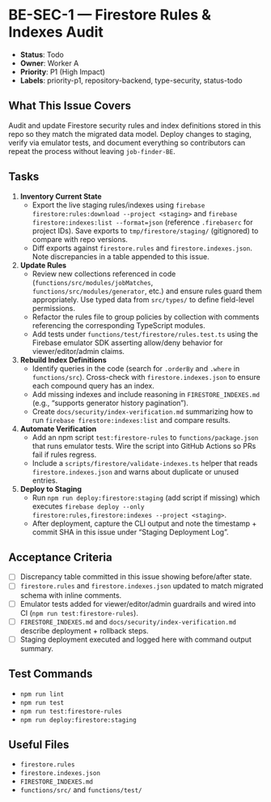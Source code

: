 # BE-SEC-1 — Firestore Rules & Indexes Audit

- **Status**: Todo
- **Owner**: Worker A
- **Priority**: P1 (High Impact)
- **Labels**: priority-p1, repository-backend, type-security, status-todo

## What This Issue Covers
Audit and update Firestore security rules and index definitions stored in this repo so they match the migrated data model. Deploy changes to staging, verify via emulator tests, and document everything so contributors can repeat the process without leaving `job-finder-BE`.

## Tasks
1. **Inventory Current State**
   - Export the live staging rules/indexes using `firebase firestore:rules:download --project <staging>` and `firebase firestore:indexes:list --format=json` (reference `.firebaserc` for project IDs). Save exports to `tmp/firestore/staging/` (gitignored) to compare with repo versions.
   - Diff exports against `firestore.rules` and `firestore.indexes.json`. Note discrepancies in a table appended to this issue.
2. **Update Rules**
   - Review new collections referenced in code (`functions/src/modules/jobMatches`, `functions/src/modules/generator`, etc.) and ensure rules guard them appropriately. Use typed data from `src/types/` to define field-level permissions.
   - Refactor the rules file to group policies by collection with comments referencing the corresponding TypeScript modules.
   - Add tests under `functions/test/firestore/rules.test.ts` using the Firebase emulator SDK asserting allow/deny behavior for viewer/editor/admin claims.
3. **Rebuild Index Definitions**
   - Identify queries in the code (search for `.orderBy` and `.where` in `functions/src`). Cross-check with `firestore.indexes.json` to ensure each compound query has an index.
   - Add missing indexes and include reasoning in `FIRESTORE_INDEXES.md` (e.g., “supports generator history pagination”).
   - Create `docs/security/index-verification.md` summarizing how to run `firebase firestore:indexes:list` and compare results.
4. **Automate Verification**
   - Add an npm script `test:firestore-rules` to `functions/package.json` that runs emulator tests. Wire the script into GitHub Actions so PRs fail if rules regress.
   - Include a `scripts/firestore/validate-indexes.ts` helper that reads `firestore.indexes.json` and warns about duplicate or unused entries.
5. **Deploy to Staging**
   - Run `npm run deploy:firestore:staging` (add script if missing) which executes `firebase deploy --only firestore:rules,firestore:indexes --project <staging>`.
   - After deployment, capture the CLI output and note the timestamp + commit SHA in this issue under “Staging Deployment Log”.

## Acceptance Criteria
- [ ] Discrepancy table committed in this issue showing before/after state.
- [ ] `firestore.rules` and `firestore.indexes.json` updated to match migrated schema with inline comments.
- [ ] Emulator tests added for viewer/editor/admin guardrails and wired into CI (`npm run test:firestore-rules`).
- [ ] `FIRESTORE_INDEXES.md` and `docs/security/index-verification.md` describe deployment + rollback steps.
- [ ] Staging deployment executed and logged here with command output summary.

## Test Commands
- `npm run lint`
- `npm run test`
- `npm run test:firestore-rules`
- `npm run deploy:firestore:staging`

## Useful Files
- `firestore.rules`
- `firestore.indexes.json`
- `FIRESTORE_INDEXES.md`
- `functions/src/` and `functions/test/`
